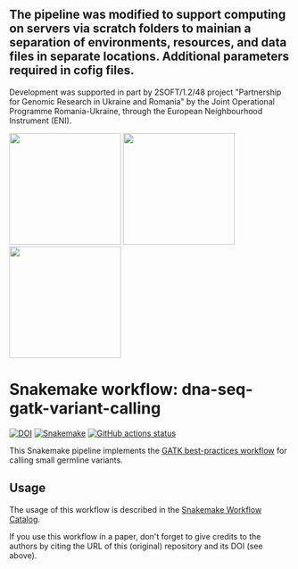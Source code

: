 ## The pipeline was modified to support computing on servers via scratch folders to mainian a separation of environments, resources, and data files in separate locations. Additional parameters required in cofig files.

Development was supported in part by 2SOFT/1.2/48 project "Partnership for Genomic Research in Ukraine and Romania" by the Joint Operational Programme Romania-Ukraine, through the European Neighbourhood Instrument (ENI).

<img src="https://genomes.uzhnu.edu.ua/wp-content/uploads/2021/08/cropped-Logos-1.png" width="200"> <img src="https://genomes.uzhnu.edu.ua/wp-content/uploads/2021/08/VASILE-LOGO.png" width="200"> <img src="https://genomes.uzhnu.edu.ua/wp-content/uploads/2021/08/UzNU_logo_new2.png" width="200">


# Snakemake workflow: dna-seq-gatk-variant-calling

[![DOI](https://zenodo.org/badge/139045164.svg)](https://zenodo.org/badge/latestdoi/139045164)
[![Snakemake](https://img.shields.io/badge/snakemake-≥6.1.0-brightgreen.svg)](https://snakemake.github.io)
[![GitHub actions status](https://github.com/snakemake-workflows/dna-seq-gatk-variant-calling/workflows/Tests/badge.svg?branch=main)](https://github.com/snakemake-workflows/dna-seq-gatk-variant-calling/actions?query=branch%3Amain+workflow%3ATests)

This Snakemake pipeline implements the [GATK best-practices workflow](https://gatk.broadinstitute.org/hc/en-us/articles/360035535932-Germline-short-variant-discovery-SNPs-Indels-) for calling small germline variants.

## Usage

The usage of this workflow is described in the [Snakemake Workflow Catalog](https://snakemake.github.io/snakemake-workflow-catalog/?usage=snakemake-workflows%2Fdna-seq-gatk-variant-calling).

If you use this workflow in a paper, don't forget to give credits to the authors by citing the URL of this (original) repository and its DOI (see above).

